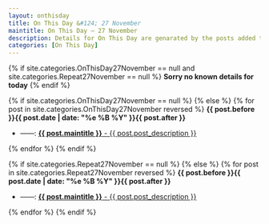 ```yaml
---
layout: onthisday
title: On This Day &#124; 27 November
maintitle: On This Day — 27 November
description: Details for On This Day are genarated by the posts added to the website so the content is subject to changes/updates over time.
categories: [On This Day]
---
```


{% if site.categories.OnThisDay27November == null and site.categories.Repeat27November == null %}
<strong>Sorry no known details for today</strong>
{% endif %}

{% if site.categories.OnThisDay27November == null %}
{% else %}
{% for post in site.categories.OnThisDay27November reversed %}
<strong>{{ post.before }}{{ post.date | date: "%e %B %Y" }}{{ post.after }}</strong>
<ul>
<li> ——: <a href="{{ post.url }}"><strong>{{ post.maintitle }}</strong> - {{ post.post_description }}</a></li>
</ul>
{% endfor %}
{% endif %}

{% if site.categories.Repeat27November == null %}
{% else %}
{% for post in site.categories.Repeat27November reversed %}
<strong>{{ post.before }}{{ post.date | date: "%e %B %Y" }}{{ post.after }}</strong>
<ul>
<li> ——: <a href="{{ post.url }}"><strong>{{ post.maintitle }}</strong> - {{ post.post_description }}</a></li>
</ul>
{% endfor %}
{% endif %}
